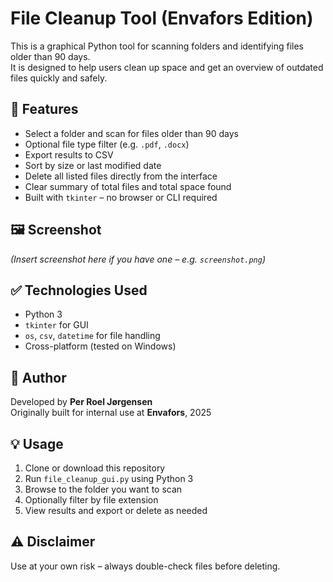 # File Cleanup Tool (Envafors Edition)

This is a graphical Python tool for scanning folders and identifying files older than 90 days.  
It is designed to help users clean up space and get an overview of outdated files quickly and safely.

## 🔧 Features

- Select a folder and scan for files older than 90 days
- Optional file type filter (e.g. `.pdf`, `.docx`)
- Export results to CSV
- Sort by size or last modified date
- Delete all listed files directly from the interface
- Clear summary of total files and total space found
- Built with `tkinter` – no browser or CLI required

## 🖼 Screenshot

*(Insert screenshot here if you have one – e.g. `screenshot.png`)*

## ✅ Technologies Used

- Python 3
- `tkinter` for GUI
- `os`, `csv`, `datetime` for file handling
- Cross-platform (tested on Windows)

## 🧠 Author

Developed by **Per Roel Jørgensen**  
Originally built for internal use at **Envafors**, 2025

## 💡 Usage

1. Clone or download this repository
2. Run `file_cleanup_gui.py` using Python 3
3. Browse to the folder you want to scan
4. Optionally filter by file extension
5. View results and export or delete as needed

## ⚠️ Disclaimer

Use at your own risk – always double-check files before deleting.

